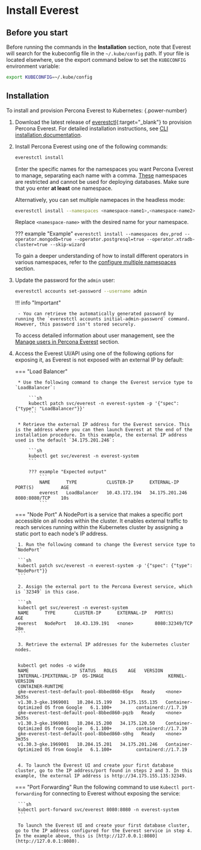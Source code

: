 # Install Everest

## Before you start

Before running the commands in the **Installation** section, note that Everest will search for the kubeconfig file in the `~/.kube/config` path. If your file is located elsewhere, use the export command below to set the `KUBECONFIG` environment variable: 
    
```sh
export KUBECONFIG=~/.kube/config
```

## Installation

To install and provision Percona Everest to Kubernetes:
{.power-number}

1. Download the latest release of [everestctl](https://github.com/percona/everest/releases/latest){:target="_blank"} to provision Percona Everest. For detailed installation instructions, see [CLI installation documentation](../install/installEverestCLI).

2. Install Percona Everest using one of the following commands:


    ```sh
    everestctl install
    ```

    Enter the specific names for the namespaces you want Percona Everest to manage, separating each name with a comma. [These](../use/multi-namespaces.md#default-namespaces-in-percona-everest) namespaces are restricted and cannot be used for deploying databases. Make sure that you enter **at least** one namespace.


    Alternatively, you can set multiple namepaces in the headless mode:

    ```sh
    everestctl install --namespaces <namespace-name1>,<namespace-name2> --operator.mongodb=true --operator.postgresql=true --operator.xtradb-cluster=true --skip-wizard
    ```
    Replace `<namespace-name>` with the desired name for your namespace.

    ??? example "Example"
        ```
        everestctl install --namespaces dev,prod --operator.mongodb=true --operator.postgresql=true --operator.xtradb-cluster=true --skip-wizard
        ```

    To gain a deeper understanding of how to install different operators in various namespaces, refer to the [configure multiple namespaces](../use/multi-namespaces.md#configure-multiple-namespaces) section.


3. Update the password for the `admin` user:

    ```sh
    everestctl accounts set-password --username admin
    ```

    !!! info "Important"

        - You can retrieve the automatically generated password by running the `everestctl accounts initial-admin-password` command. However, this password isn't stored securely.

    To access detailed information about user management, see the [Manage users in Percona Everest](../administer/manage_users.md) section.


4. Access the Everest UI/API using one of the following options for exposing it, as Everest is not exposed with an external IP by default:

    === "Load Balancer"

        * Use the following command to change the Everest service type to `LoadBalancer`:
                    
            ```sh
            kubectl patch svc/everest -n everest-system -p '{"spec": {"type": "LoadBalancer"}}'
            ```
                    
        * Retrieve the external IP address for the Everest service. This is the address where you can then launch Everest at the end of the installation procedure. In this example, the external IP address used is the default `34.175.201.246`:  
                
            ```sh 
            kubectl get svc/everest -n everest-system
            ```
                    
            ??? example "Expected output"
                ```
                NAME      TYPE           CLUSTER-IP      EXTERNAL-IP     PORT(S)          AGE
                everest   LoadBalancer   10.43.172.194   34.175.201.246       8080:8080/TCP    10s
                ```


    === "Node Port"
        A NodePort is a service that makes a specific port accessible on all nodes within the cluster. It enables external traffic to reach services running within the Kubernetes cluster by assigning a static port to each node's IP address.

        1. Run the following command to change the Everest service type to `NodePort`

        ```sh
        kubectl patch svc/everest -n everest-system -p '{"spec": {"type": "NodePort"}}
        ```

        2. Assign the external port to the Percona Everest service, which is `32349` in this case.

        ```sh
        kubectl get svc/everest -n everest-system
        NAME      TYPE       CLUSTER-IP      EXTERNAL-IP   PORT(S)          AGE
        everest   NodePort   10.43.139.191   <none>        8080:32349/TCP   28m
        ```

        3. Retrieve the external IP addresses for the kubernetes cluster nodes.

        
        kubectl get nodes -o wide
        NAME                   STATUS   ROLES    AGE   VERSION             
        INTERNAL-IPEXTERNAL-IP  OS-IMAGE                        KERNEL-VERSION   
        CONTAINER-RUNTIME
        gke-everest-test-default-pool-8bbed860-65gx   Ready    <none>   3m35s   
        v1.30.3-gke.1969001   10.204.15.199   34.175.155.135   Container- 
        Optimized OS from Google   6.1.100+         containerd://1.7.19
        gke-everest-test-default-pool-8bbed860-pqzb   Ready    <none>   3m35s   
        v1.30.3-gke.1969001   10.204.15.200   34.175.120.50    Container- 
        Optimized OS from Google   6.1.100+         containerd://1.7.19
        gke-everest-test-default-pool-8bbed860-s0hg   Ready    <none>   3m35s   
        v1.30.3-gke.1969001   10.204.15.201   34.175.201.246   Container- 
        Optimized OS from Google   6.1.100+         containerd://1.7.19

        
        4. To launch the Everest UI and create your first database cluster, go to the IP address/port found in steps 2 and 3. In this example, the external IP address is http://34.175.155.135:32349.

    === "Port Forwarding"
        Run the following command to use `Kubectl port-forwarding` for connecting to Everest without exposing the service:
                
        ```sh
        kubectl port-forward svc/everest 8080:8080 -n everest-system
        ``` 

        To launch the Everest UI and create your first database cluster, go to the IP address configured for the Everest service in step 4. In the example above, this is [http://127.0.0.1:8080](http://127.0.0.1:8080).
